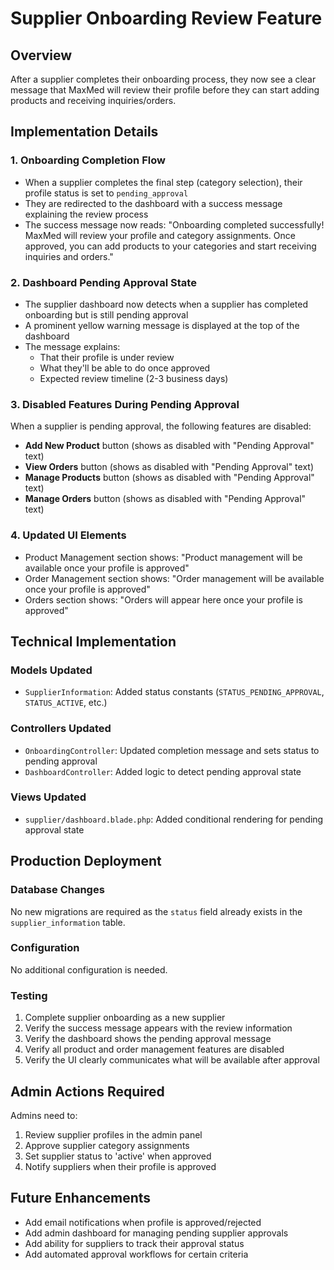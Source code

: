 # Supplier Onboarding Review Feature

## Overview
After a supplier completes their onboarding process, they now see a clear message that MaxMed will review their profile before they can start adding products and receiving inquiries/orders.

## Implementation Details

### 1. Onboarding Completion Flow
- When a supplier completes the final step (category selection), their profile status is set to `pending_approval`
- They are redirected to the dashboard with a success message explaining the review process
- The success message now reads: "Onboarding completed successfully! MaxMed will review your profile and category assignments. Once approved, you can add products to your categories and start receiving inquiries and orders."

### 2. Dashboard Pending Approval State
- The supplier dashboard now detects when a supplier has completed onboarding but is still pending approval
- A prominent yellow warning message is displayed at the top of the dashboard
- The message explains:
  - That their profile is under review
  - What they'll be able to do once approved
  - Expected review timeline (2-3 business days)

### 3. Disabled Features During Pending Approval
When a supplier is pending approval, the following features are disabled:
- **Add New Product** button (shows as disabled with "Pending Approval" text)
- **View Orders** button (shows as disabled with "Pending Approval" text)
- **Manage Products** button (shows as disabled with "Pending Approval" text)
- **Manage Orders** button (shows as disabled with "Pending Approval" text)

### 4. Updated UI Elements
- Product Management section shows: "Product management will be available once your profile is approved"
- Order Management section shows: "Order management will be available once your profile is approved"
- Orders section shows: "Orders will appear here once your profile is approved"

## Technical Implementation

### Models Updated
- `SupplierInformation`: Added status constants (`STATUS_PENDING_APPROVAL`, `STATUS_ACTIVE`, etc.)

### Controllers Updated
- `OnboardingController`: Updated completion message and sets status to pending approval
- `DashboardController`: Added logic to detect pending approval state

### Views Updated
- `supplier/dashboard.blade.php`: Added conditional rendering for pending approval state

## Production Deployment

### Database Changes
No new migrations are required as the `status` field already exists in the `supplier_information` table.

### Configuration
No additional configuration is needed.

### Testing
1. Complete supplier onboarding as a new supplier
2. Verify the success message appears with the review information
3. Verify the dashboard shows the pending approval message
4. Verify all product and order management features are disabled
5. Verify the UI clearly communicates what will be available after approval

## Admin Actions Required
Admins need to:
1. Review supplier profiles in the admin panel
2. Approve supplier category assignments
3. Set supplier status to 'active' when approved
4. Notify suppliers when their profile is approved

## Future Enhancements
- Add email notifications when profile is approved/rejected
- Add admin dashboard for managing pending supplier approvals
- Add ability for suppliers to track their approval status
- Add automated approval workflows for certain criteria 